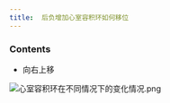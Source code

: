 ```yaml
---
title:  后负增加心室容积环如何移位
--- 
```


### Contents
- 向右上移

![心室容积环在不同情况下的变化情况.png](/note-images/心室容积环在不同情况下的变化情况.png)

